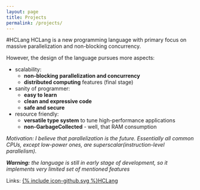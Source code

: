 ```yaml
---
layout: page
title: Projects
permalink: /projects/
---
```


#HCLang
HCLang is a new programming language with primary focus on massive parallelization and non-blocking concurrency.

However, the design of the language pursues more aspects:

 - scalability: 
    - **non-blocking parallelization and concurrency**
    - **distributed computing** features (final stage)
 - sanity of programmer: 
    - **easy to learn**
    - **clean and expressive code**
    - **safe and secure**
 - resource friendly: 
    - **versatile type system** to tune high-performance applications
    - **non-GarbageCollected** - well, that RAM consumption

*Motivation: I believe that parallelization is the future. Essentially all common CPUs, except low-power ones, are superscalar(instruction-level parallelism).*

***Warning:** the language is still in early stage of development, so it implements very limited set of mentioned features*

Links:
<a href="https://github.com/kravemir/HCLang"><span class="icon icon--github">{% include icon-github.svg %}</span><span class="username">HCLang</span></a>
